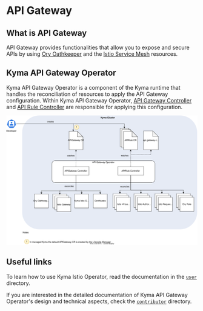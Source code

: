 # API Gateway

## What is API Gateway

API Gateway provides functionalities that allow you to expose and secure APIs by using [Ory Oathkeeper](https://www.ory.sh/docs/oathkeeper) and the [Istio Service Mesh](https://istio.io/) resources.

## Kyma API Gateway Operator

Kyma API Gateway Operator is a component of the Kyma runtime that handles the reconciliation of resources to apply the API Gateway configuration. Within Kyma API Gateway Operator, [API Gateway Controller](./00-10-overview-api-gateway-controller.md) and [API Rule Controller](./00-20-overview-api-rule-controller.md) are responsible for applying this configuration.

![Kyma API Gateway Operator Overview](../assets/operator-overview.svg)


## Useful links

To learn how to use Kyma Istio Operator, read the documentation in the [`user`](../user/) directory. 

If you are interested in the detailed documentation of Kyma API Gateway Operator's design and technical aspects, check the [`contributor`](../contributor/) directory.